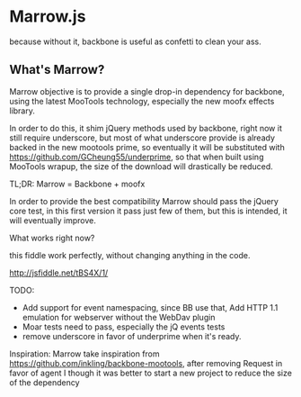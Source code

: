Marrow.js
========================

because without it, backbone is useful as confetti to clean your ass.

What's Marrow?
------------------------

Marrow objective is to provide a single drop-in dependency for backbone,
using the latest MooTools technology, especially the new moofx effects library.

In order to do this, it shim jQuery methods used by backbone, right now it still require underscore, but most of what underscore provide is already backed in the new mootools prime, so eventually it will be substituted with
https://github.com/GCheung55/underprime, so that when built using MooTools wrapup, the size of the download will drastically be reduced.

TL;DR: Marrow = Backbone + moofx

In order to provide the best compatibility Marrow should pass the jQuery core test,
in this first version it pass just few of them, but this is intended, it will eventually improve.

What works right now?

this fiddle work perfectly, without changing anything in the code.

http://jsfiddle.net/tBS4X/1/

TODO:
* Add support for event namespacing, since BB use that, Add HTTP 1.1 emulation for webserver without the WebDav plugin
* Moar tests need to pass, especially the jQ events tests
* remove underscore in favor of underprime when it's ready.

Inspiration:
Marrow take inspiration from https://github.com/inkling/backbone-mootools, 
after removing Request in favor of agent I though it was better to start a new project to reduce the size of the dependency


